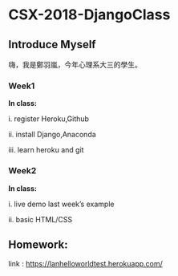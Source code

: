 # CSX-2018-DjangoClass

## Introduce Myself

嗨，我是鄭羽嵐，今年心理系大三的學生。

### Week1

**In class:**

i. register Heroku,Github

ii. install Django,Anaconda

iii. learn heroku and git


### Week2

**In class:**

i. live demo last week’s example

ii. basic HTML/CSS

## **Homework:**

link : https://lanhelloworldtest.herokuapp.com/
